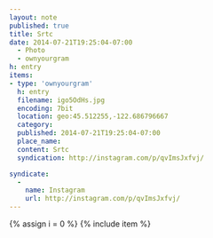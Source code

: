 ```yaml
---
layout: note
published: true
title: Srtc
date: 2014-07-21T19:25:04-07:00
  - Photo
  - ownyourgram
h: entry
items:
- type: 'ownyourgram'
  h: entry
  filename: igo5OdHs.jpg
  encoding: 7bit
  location: geo:45.512255,-122.686796667
  category: 
  published: 2014-07-21T19:25:04-07:00
  place_name: 
  content: Srtc
  syndication: http://instagram.com/p/qvImsJxfvj/

syndicate: 
  - 
    name: Instagram
    url: http://instagram.com/p/qvImsJxfvj/
---
```

{% assign i = 0  %}
{% include item %}
